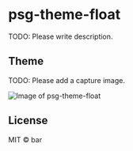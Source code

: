 # psg-theme-float

TODO: Please write description.

## Theme

TODO: Please add a capture image.

![Image of psg-theme-float](https://octodex.github.com/images/yaktocat.png)

## License

MIT © bar
